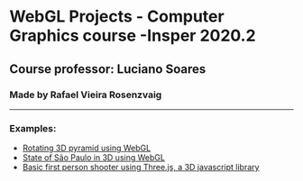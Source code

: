 # WebGL Projects - Computer Graphics course -Insper 2020.2
## Course professor:  Luciano Soares
### Made by Rafael Vieira Rosenzvaig

___

### Examples:
- [Rotating 3D pyramid using WebGL](https://veguinho.github.io/Parte1.html)
- [State of São Paulo in 3D using WebGL](https://veguinho.github.io/Parte3.html)
- [Basic first person shooter using Three.js, a 3D javascript library](https://veguinho.github.io/first_person.html)
